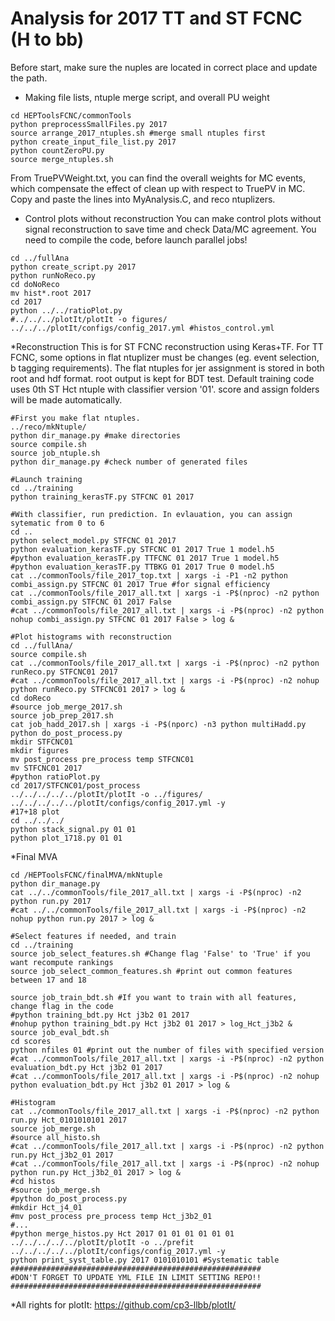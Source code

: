# Analysis for 2017 TT and ST FCNC (H to bb)

Before start, make sure the nuples are located in correct place and update the path.

  * Making file lists, ntuple merge script,  and overall PU weight
```{.Bash}
cd HEPToolsFCNC/commonTools
python preprocessSmallFiles.py 2017 
source arrange_2017_ntuples.sh #merge small ntuples first
python create_input_file_list.py 2017
python countZeroPU.py
source merge_ntuples.sh
```
From TruePVWeight.txt, you can find the overall weights for MC events, which compensate the effect of clean up with respect to TruePV in MC. Copy and paste the lines into MyAnalysis.C, and reco ntuplizers.

  * Control plots without reconstruction
You can make control plots without signal reconstruction to save time and check Data/MC agreement. You need to compile the code, before launch parallel jobs!
```{.Bash}
cd ../fullAna
python create_script.py 2017
python runNoReco.py
cd doNoReco
mv hist*.root 2017
cd 2017
python ../../ratioPlot.py
#../../../plotIt/plotIt -o figures/ ../../../plotIt/configs/config_2017.yml #histos_control.yml
```
  *Reconstruction
This is for ST FCNC reconstruction using Keras+TF. For TT FCNC, some options in flat ntuplizer must be changes (eg. event selection, b tagging requirements). The flat ntuples for jer assignment is stored in both root and hdf format. root output is kept for BDT test. Default training code uses 0th ST Hct ntuple with classifier version '01'. score and assign folders will be made automatically.
```{.Bash}
#First you make flat ntuples.
../reco/mkNtuple/
python dir_manage.py #make directories
source compile.sh
source job_ntuple.sh
python dir_manage.py #check number of generated files

#Launch training
cd ../training
python training_kerasTF.py STFCNC 01 2017

#With classifier, run prediction. In evlauation, you can assign sytematic from 0 to 6
cd ..
python select_model.py STFCNC 01 2017
python evaluation_kerasTF.py STFCNC 01 2017 True 1 model.h5
#python evaluation_kerasTF.py TTFCNC 01 2017 True 1 model.h5
#python evaluation_kerasTF.py TTBKG 01 2017 True 0 model.h5
cat ../commonTools/file_2017_top.txt | xargs -i -P1 -n2 python combi_assign.py STFCNC 01 2017 True #for signal efficiency
cat ../commonTools/file_2017_all.txt | xargs -i -P$(nproc) -n2 python combi_assign.py STFCNC 01 2017 False
#cat ../commonTools/file_2017_all.txt | xargs -i -P$(nproc) -n2 python nohup combi_assign.py STFCNC 01 2017 False > log &

#Plot histograms with reconstruction
cd ../fullAna/
source compile.sh
cat ../commonTools/file_2017_all.txt | xargs -i -P$(nproc) -n2 python runReco.py STFCNC01 2017
#cat ../commonTools/file_2017_all.txt | xargs -i -P$(nproc) -n2 nohup python runReco.py STFCNC01 2017 > log &
cd doReco
#source job_merge_2017.sh
source job_prep_2017.sh
cat job_hadd_2017.sh | xargs -i -P$(nporc) -n3 python multiHadd.py 
python do_post_process.py
mkdir STFCNC01
mkdir figures
mv post_process pre_process temp STFCNC01
mv STFCNC01 2017
#python ratioPlot.py
cd 2017/STFCNC01/post_process
../../../../../plotIt/plotIt -o ../figures/ ../../../../../plotIt/configs/config_2017.yml -y
#17+18 plot
cd ../../../
python stack_signal.py 01 01
python plot_1718.py 01 01
```
  *Final MVA
```{.Bash}
cd /HEPToolsFCNC/finalMVA/mkNtuple
python dir_manage.py
cat ../../commonTools/file_2017_all.txt | xargs -i -P$(nproc) -n2 python run.py 2017
#cat ../../commonTools/file_2017_all.txt | xargs -i -P$(nproc) -n2 nohup python run.py 2017 > log &

#Select features if needed, and train
cd ../training
source job_select_features.sh #Change flag 'False' to 'True' if you want recompute rankings
source job_select_common_features.sh #print out common features between 17 and 18

source job_train_bdt.sh #If you want to train with all features, change flag in the code
#python training_bdt.py Hct j3b2 01 2017
#nohup python training_bdt.py Hct j3b2 01 2017 > log_Hct_j3b2 &
source job_eval_bdt.sh
cd scores
python nfiles 01 #print out the number of files with specified version
#cat ../commonTools/file_2017_all.txt | xargs -i -P$(nproc) -n2 python evaluation_bdt.py Hct j3b2 01 2017
#cat ../commonTools/file_2017_all.txt | xargs -i -P$(nproc) -n2 nohup python evaluation_bdt.py Hct j3b2 01 2017 > log &

#Histogram
cat ../commonTools/file_2017_all.txt | xargs -i -P$(nproc) -n2 python run.py Hct_0101010101 2017
source job_merge.sh
#source all_histo.sh
#cat ../commonTools/file_2017_all.txt | xargs -i -P$(nproc) -n2 python run.py Hct_j3b2_01 2017
#cat ../commonTools/file_2017_all.txt | xargs -i -P$(nproc) -n2 nohup python run.py Hct_j3b2_01 2017 > log &
#cd histos
#source job_merge.sh
#python do_post_process.py
#mkdir Hct_j4_01
#mv post_process pre_process temp Hct_j3b2_01
#...
#python merge_histos.py Hct 2017 01 01 01 01 01 01
../../../../../plotIt/plotIt -o ../prefit ../../../../../plotIt/configs/config_2017.yml -y
python print_syst_table.py 2017 0101010101 #Systematic table
########################################################
#DON'T FORGET TO UPDATE YML FILE IN LIMIT SETTING REPO!!
########################################################
```


  *All rights for plotIt: https://github.com/cp3-llbb/plotIt/
